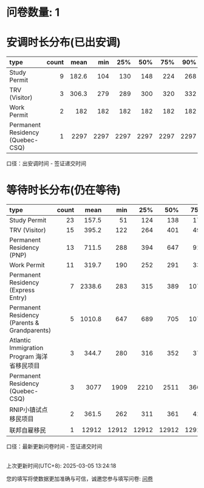 # 问卷数量: 1

# 安调时长分布(已出安调)

| type                             |   count |   mean |   min |   25% |   50% |   75% |   90% |
|:---------------------------------|--------:|-------:|------:|------:|------:|------:|------:|
| Study Permit                     |       9 |  182.6 |   104 |   130 |   148 |   224 |   268 |
| TRV (Visitor)                    |       3 |  306.3 |   279 |   289 |   300 |   320 |   332 |
| Work Permit                      |       2 |  182   |   182 |   182 |   182 |   182 |   182 |
| Permanent Residency (Quebec-CSQ) |       1 | 2297   |  2297 |  2297 |  2297 |  2297 |  2297 |

口径：出安调时间 - 签证递交时间
<br/>


# 等待时长分布(仍在等待)

| type                                         |   count |    mean |   min |   25% |   50% |   75% |   90% |
|:---------------------------------------------|--------:|--------:|------:|------:|------:|------:|------:|
| Study Permit                                 |      23 |   157.5 |    51 |   124 |   138 |   177 |   184 |
| TRV (Visitor)                                |      15 |   395.2 |   122 |   264 |   401 |   493 |   536 |
| Permanent Residency (PNP)                    |      13 |   711.5 |   288 |   394 |   647 |   912 |  1288 |
| Work Permit                                  |      11 |   319.7 |   190 |   252 |   291 |   336 |   540 |
| Permanent Residency (Express Entry)          |       7 |  2338.6 |   283 |   315 |   389 |  1079 |  5851 |
| Permanent Residency (Parents & Grandparents) |       5 |  1010.8 |   647 |   689 |   705 |  1074 |  1593 |
| Atlantic Immigration Program 海洋省移民项目         |       3 |   344.7 |   280 |   316 |   352 |   377 |   392 |
| Permanent Residency (Quebec-CSQ)             |       3 |  3077   |  1909 |  2210 |  2511 |  3661 |  4351 |
| RNIP小镇试点移民项目                                 |       2 |   361.5 |   262 |   311 |   361 |   411 |   441 |
| 联邦自雇移民                                       |       1 | 12912   | 12912 | 12912 | 12912 | 12912 | 12912 |

口径：最新更新问卷时间 - 签证递交时间
<br/>
<br/>


上次更新时间(UTC+8): 2025-03-05 13:24:18


您的填写将使数据更加准确与可信，诚邀您参与填写问卷: [问卷](https://forms.gle/bxUKH95Yq54SVNvp8)
